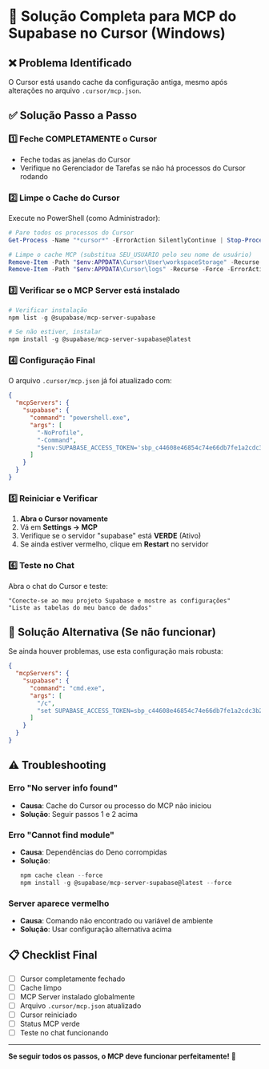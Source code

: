 # 🚨 Solução Completa para MCP do Supabase no Cursor (Windows)

## ❌ Problema Identificado
O Cursor está usando cache da configuração antiga, mesmo após alterações no arquivo `.cursor/mcp.json`.

## ✅ Solução Passo a Passo

### 1️⃣ **Feche COMPLETAMENTE o Cursor**
- Feche todas as janelas do Cursor
- Verifique no Gerenciador de Tarefas se não há processos do Cursor rodando

### 2️⃣ **Limpe o Cache do Cursor** 
Execute no PowerShell (como Administrador):
```powershell
# Pare todos os processos do Cursor
Get-Process -Name "*cursor*" -ErrorAction SilentlyContinue | Stop-Process -Force

# Limpe o cache MCP (substitua SEU_USUARIO pelo seu nome de usuário)
Remove-Item -Path "$env:APPDATA\Cursor\User\workspaceStorage" -Recurse -Force -ErrorAction SilentlyContinue
Remove-Item -Path "$env:APPDATA\Cursor\logs" -Recurse -Force -ErrorAction SilentlyContinue
```

### 3️⃣ **Verificar se o MCP Server está instalado**
```powershell
# Verificar instalação
npm list -g @supabase/mcp-server-supabase

# Se não estiver, instalar
npm install -g @supabase/mcp-server-supabase@latest
```

### 4️⃣ **Configuração Final** 
O arquivo `.cursor/mcp.json` já foi atualizado com:
```json
{
  "mcpServers": {
    "supabase": {
      "command": "powershell.exe",
      "args": [
        "-NoProfile",
        "-Command",
        "$env:SUPABASE_ACCESS_TOKEN='sbp_c44608e46854c74e66db7fe1a2cdc3b2c448cf11'; & 'C:\\Users\\Jean\\AppData\\Roaming\\npm\\mcp-server-supabase.cmd' --read-only --project-ref=rdrtbcnxxdjljbxmmkcj"
      ]
    }
  }
}
```

### 5️⃣ **Reiniciar e Verificar**
1. **Abra o Cursor novamente**
2. Vá em **Settings → MCP**
3. Verifique se o servidor "supabase" está **VERDE** (Ativo)
4. Se ainda estiver vermelho, clique em **Restart** no servidor

### 6️⃣ **Teste no Chat**
Abra o chat do Cursor e teste:
```
"Conecte-se ao meu projeto Supabase e mostre as configurações"
"Liste as tabelas do meu banco de dados"
```

## 🔧 Solução Alternativa (Se não funcionar)

Se ainda houver problemas, use esta configuração mais robusta:

```json
{
  "mcpServers": {
    "supabase": {
      "command": "cmd.exe",
      "args": [
        "/c",
        "set SUPABASE_ACCESS_TOKEN=sbp_c44608e46854c74e66db7fe1a2cdc3b2c448cf11 && C:\\Users\\Jean\\AppData\\Roaming\\npm\\mcp-server-supabase.cmd --read-only --project-ref=rdrtbcnxxdjljbxmmkcj"
      ]
    }
  }
}
```

## ⚠️ Troubleshooting

### Erro "No server info found"
- **Causa**: Cache do Cursor ou processo do MCP não iniciou
- **Solução**: Seguir passos 1 e 2 acima

### Erro "Cannot find module"
- **Causa**: Dependências do Deno corrompidas
- **Solução**: 
  ```powershell
  npm cache clean --force
  npm install -g @supabase/mcp-server-supabase@latest --force
  ```

### Server aparece vermelho
- **Causa**: Comando não encontrado ou variável de ambiente
- **Solução**: Usar configuração alternativa acima

## 📋 Checklist Final
- [ ] Cursor completamente fechado
- [ ] Cache limpo
- [ ] MCP Server instalado globalmente  
- [ ] Arquivo `.cursor/mcp.json` atualizado
- [ ] Cursor reiniciado
- [ ] Status MCP verde
- [ ] Teste no chat funcionando

---
**Se seguir todos os passos, o MCP deve funcionar perfeitamente!** 🎉 